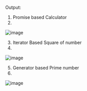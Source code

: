 Output:
1. Promise based Calculator
2. 
![image](https://github.com/user-attachments/assets/28b147dc-b911-4ee6-b42a-e071620db26f)

3. Iterator Based Square of number
4. 
![image](https://github.com/user-attachments/assets/9bbc95f9-dcd4-4728-8a7d-d986ee08e498)

5. Generator based Prime number
6. 
![image](https://github.com/user-attachments/assets/b45796fc-8d92-47c6-9635-c3ea1174800a)
